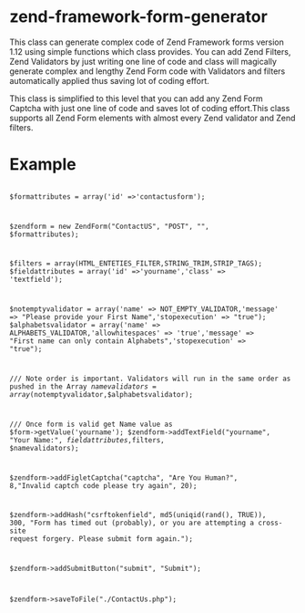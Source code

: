 zend-framework-form-generator
=============================

This class can generate complex code of Zend Framework forms version 1.12 using simple functions which class provides. 
You can add Zend Filters, Zend Validators by just writing one line of code and class will magically generate 
complex and lengthy Zend Form code with Validators and filters automatically applied thus saving lot of coding effort.

This class is simplified to this level that you can add any Zend Form Captcha with just one line of code and saves 
lot of coding effort.This class supports all Zend Form elements with almost every Zend validator and Zend filters.

Example
==========================
<code> 
<?php
include_once 'ZendForm.Class.php';

$formattributes = array('id' =>'contactusform');

$zendform = new ZendForm("ContactUS", "POST", "", $formattributes);

$filters = array(HTML_ENTETIES_FILTER,STRING_TRIM,STRIP_TAGS);
$fieldattributes = array('id' =>'yourname','class' => 'textfield');

$notemptyvalidator = array('name' => NOT_EMPTY_VALIDATOR,'message' => "Please provide your First Name",'stopexecution' => "true"); 
$alphabetsvalidator = array('name' => ALPHABETS_VALIDATOR,'allowhitespaces' => 'true','message' => "First name can only contain Alphabets",'stopexecution' => "true");

/// Note order is important. Validators will run in the same order as pushed in the Array
$namevalidators = array($notemptyvalidator,$alphabetsvalidator); 

/// Once form is valid get Name value as $form->getValue('yourname');
$zendform->addTextField("yourname", "Your Name:", $fieldattributes,$filters, $namevalidators);

$zendform->addFigletCaptcha("captcha", "Are You Human?", 8,"Invalid captch code please try again", 20);

$zendform->addHash("csrftokenfield", md5(uniqid(rand(), TRUE)), 300, "Form has timed out (probably), or you are attempting a cross-site request forgery. Please submit form again.");

$zendform->addSubmitButton("submit", "Submit");

$zendform->saveToFile("./ContactUs.php");
</code> 
